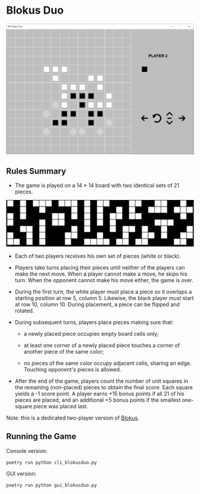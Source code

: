 # Blokus Duo

![blokus-duo](screenshot.png)

## Rules Summary

- The game is played on a 14 &times; 14 board with two identical sets of 21 pieces.

![game pieces](pieces.png)

- Each of two players receives his own set of pieces (white or black).

- Players take turns placing their pieces until neither of the players can make the next move. When a player cannot make a move, he skips his turn. When the opponent cannot make his move either, the game is over.

- During the first turn, the white player must place a piece so it overlaps a starting position at row 5, column 5. Likewise, the black player must start at row 10, column 10. During placement, a piece can be flipped and rotated.

- During subsequent turns, players place pieces making sure that:

  - a newly placed piece occupies empty board cells only;

  - at least one corner of a newly placed piece touches a corner of another piece of the same color;

  - no pieces of the same color occupy adjacent cells, sharing an edge. Touching opponent's pieces is allowed.

- After the end of the game, players count the number of unit squares in the remaining (non-placed) pieces to obtain the final score. Each square yields a -1 score point. A player earns +15 bonus points if all 21 of his pieces are placed, and an additional +5 bonus points if the smallest one-square piece was placed last.

Note: this is a dedicated two-player version of [Blokus](https://boardgamegeek.com/boardgame/2453/blokus).

## Running the Game

Console version:

```shell
poetry run python cli_blokusduo.py
```

GUI version:

```shell
poetry run python gui_blokusduo.py
```
